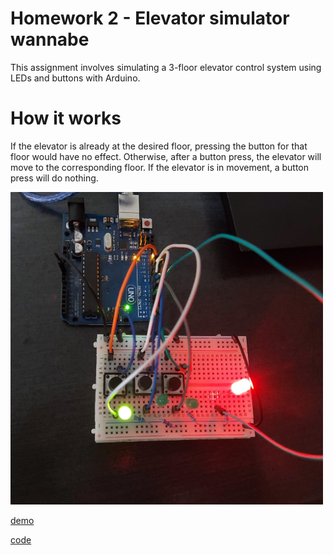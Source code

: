 # Homework 2 - Elevator simulator wannabe

This assignment involves simulating a 3-floor elevator control system using LEDs and buttons with Arduino.

# How it works

If the elevator is already at the desired floor, pressing the button for that floor would have no effect. 
Otherwise, after a button press, the elevator will move to the corresponding floor. If the elevator is in movement, a button press will do nothing.

<img src="https://github.com/Radu-Antonio/IntroductionToRobotics/blob/master/homework2/im2.jpeg" alt="image" width="500" height="500"/>

[demo](https://www.youtube.com/shorts/X9_kdsqPf4I)

[code](https://github.com/Radu-Antonio/IntroductionToRobotics/blob/master/homework2/homework2.ino)

